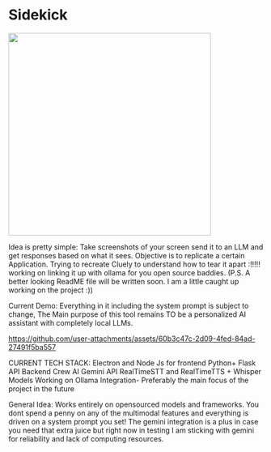# Sidekick
<img length="600" width="400"  src="https://github.com/user-attachments/assets/19d62006-ed38-46c1-8519-38cfb554110c" />

Idea is pretty simple: Take screenshots of your screen send it to an LLM and get responses based on what it sees. Objective is to replicate a certain Application. Trying to recreate Cluely to understand how to tear it apart :!!!!!
working on linking it up with ollama for you open source baddies. (P.S. A better looking ReadME file will be written soon. I am a little caught up working on the project :))

Current Demo: Everything in it including the system prompt is subject to change, The Main purpose of this tool remains TO be a personalized AI assistant with completely local LLMs. 

https://github.com/user-attachments/assets/60b3c47c-2d09-4fed-84ad-27491f5ba557



CURRENT TECH STACK:
Electron and Node Js for frontend
Python+ Flask API Backend
Crew AI
Gemini API
RealTimeSTT and RealTimeTTS + Whisper Models
Working on Ollama Integration- Preferably the main focus of the project in the future

General Idea: Works entirely on opensourced models and frameworks. You dont spend a penny on any of the multimodal features and everything is driven on a system prompt you set!
The gemini integration is a plus in case you need that extra juice but right now in testing I am sticking with gemini for reliability and lack of computing resources. 

